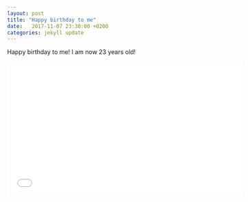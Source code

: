 ```yaml
---
layout: post
title: "Happy birthday to me"
date:   2017-11-07 23:30:00 +0200
categories: jekyll update
---
```


Happy birthday to me! I am now 23 years old!

<iframe width="550" height="315" src="/images/happy_birthday.mp4" frameborder="0" allowfullscreen></iframe>
<!-- ![Happy birthday to me]("/images/happy_birthday.mp4") -->
